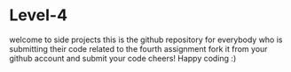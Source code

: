 # Level-4

welcome to side projects
this is the github repository for everybody who is submitting their code related to the fourth assignment
fork it from your github account and submit your code
cheers! Happy coding :)
